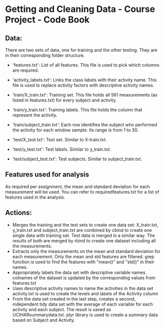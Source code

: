 # Getting and Cleaning Data - Course Project - Code Book


## Data:
There are two sets of data, one for training and the other testing. They are in their corresponding folder structure.

- 'features.txt': List of all features. This file is used to pick which columns are required.

- 'activity_labels.txt': Links the class labels with their activity name. This file is used to replace activity factors with descriptive activity names.

- 'train/X_train.txt': Training set. This file holds all 561 measurements (as listed in features.txt) for every subject and activity.

- 'train/y_train.txt': Training labels. This file holds the column that represent the activity.

- 'train/subject_train.txt': Each row identifies the subject who performed the activity for each window sample. Its range is from 1 to 30. 

- 'test/X_test.txt': Test set. Similar to X-train.txt.

- 'test/y_test.txt': Test labels. Similar to y_train.txt.

- 'test/subject_test.txt': Test subjects. Similar to subject_train.txt.

## Features used for analysis
As required per assignment, the mean and standard deviation for each measurement will be used. You can refer to requiredfeatures.txt for a list of features used in the analysis.

## Actions:
* Merges the training and the test sets to create one data set: 
X_train.txt, y_train.txt and subject_train.txt are combined by cbind to create one single data with training set. Test data is merged in a similar way. The results of both are merged by rbind to create one dataset including all the measurements.
* Extracts only the measurements on the mean and standard deviation for each measurement.
Only the mean and std features are filtered. grep function is used to find the features with "mean()" and "std()" in their names.
* Appropriately labels the data set with descriptive variable names.
colnames of the dataset is updated by the corresponding values from features.txt
* Uses descriptive activity names to name the activities in the data set
activity.txt is used to create the levels and labels of the Activity column
* From the data set created in the last step, creates a second, independent tidy data set with the average of each variable for each activity and each subject. The result is saved as UCIHARsummarydata.txt.
plyr library is used to create a summary data based on Subject and Activity.



